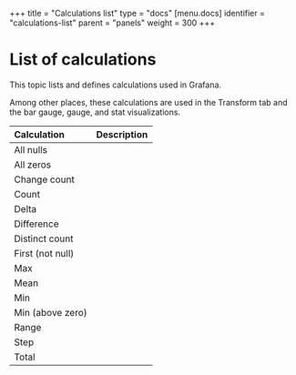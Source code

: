+++
title = "Calculations list"
type = "docs"
[menu.docs]
identifier = "calculations-list"
parent = "panels"
weight = 300
+++

# List of calculations

This topic lists and defines calculations used in Grafana.

Among other places, these calculations are used in the Transform tab and the bar gauge, gauge, and stat visualizations.

| Calculation   | Description   |
|:---|:---|
| All nulls |    |
| All zeros |    |
| Change count |    |
| Count |    |
| Delta |    |
| Difference |    |
| Distinct count |    |
| First (not null) |    |
| Max |    |
| Mean |    |
| Min |    |
| Min (above zero) |    |
| Range |    |
| Step |    |
| Total |    |
